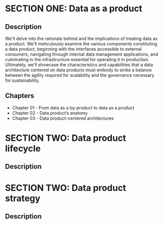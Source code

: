 # SECTION ONE: Data as a product

## Description  
We'll delve into the rationale behind and the implications of treating data as a product. We'll meticulously examine the various components constituting a data product, beginning with the interfaces accessible to external consumers, navigating through internal data management applications, and culminating in the infrastructure essential for operating it in production. Ultimately, we'll showcase the characteristics and capabilities that a data architecture centered on data products must embody to strike a balance between the agility required for scalability and the governance necessary for sustainability. 

## Chapters
* Chapter 01 - From data as a by-product to data as a product 
* Chapter 02 - Data product’s anatomy 
* Chapter 03 - Data product-centered architectures

# SECTION TWO: Data product lifecycle

## Description

# SECTION TWO: Data product strategy

## Description
